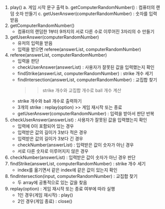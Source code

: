 1. play()
	a. 게임 시작 문구 출력
	b. getComputerRandomNumber() : 컴퓨터의 랜덤 숫자 만들기
	c. getUserAnswer(computerRandomNumber) : 숫자를 입력받음
2. getComputerRandomNumber()
	- 컴퓨터의 랜덤한 1부터 9까지의 서로 다른 수로 이루어진 3자리의 수 만들기
3. getUserAnswer(computerRandomNumber) 
	- 유저의 입력을 받음
	- 입력을 받으면 referee(answerList, computerRandomNumber)
4. referee(answerList, computerRandomNumber)
	- 입력을 판단
	- checkUserAnswer(answerList) : 사용자가 잘못된 값을 입력했는지 확인
	- findStrike(answerList, computerRandomNumber) : strike 개수 세기
	- findIntersection(answerList, computerRandomNumber) : 교집합 찾기
		>> strike 개수와 교집합 개수로 ball 개수 계산
	- strike 개수와 ball 개수로 출력하기
	- 3개의 strike : replay(option) >> 게임 재시작 또는 종료
	- getUserAnswer(computerRandomNumber) : 입력을 받아서 판단 반복
5. checkUserAnswer(answerList) : 사용자가 잘못된 값을 입력했는지 확인
	- 입력에 0이 포함되어 있는 경우
	- 입력받은 값의 길이가 3보다 적은 경우
	- 입력받은 값의 길이가 3보다 긴 경우
	- checkNumber(answerList) : 입력받은 값이 숫자가 아닌 경우
	- 서로 다른 숫자로 이루어지지 않은 경우
6. checkNumber(answerList) : 입력받은 값이 숫자가 아닌 경우 판단
7. findStrike(answerList, computerRandomNumber) : strike 개수 세기
	- index를 옮기면서 같은 index에 같은 값이 있는지 확인
8. findIntersection(input, computerRandomNumber) : 교집합 찾기
	- 두 array에 공통적으로 있는 값을 찾음
9. replay(option) : 게임 재시작 또는 종료 여부에 따라 실행
	- 1인 경우(게임 재시작) : play()
	- 2인 경우(게임 종료) : close()